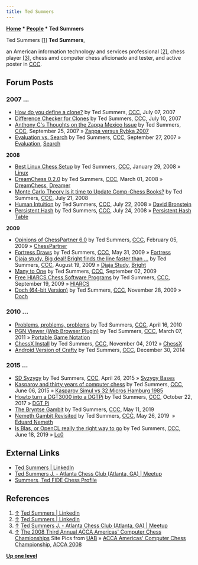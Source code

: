 ```yaml
---
title: Ted Summers
---
```

**[Home](Home "Home") \* [People](People "People") \* Ted Summers**


  




 [](https://www.linkedin.com/in/ted-summers-2739a710/) Ted Summers <a id="cite-note-1" href="#cite-ref-1">[1]</a> 
**Ted Summers**,  

an American information technology and services professional <a id="cite-note-2" href="#cite-ref-2">[2]</a>, chess player <a id="cite-note-3" href="#cite-ref-3">[3]</a>, chess amd computer chess aficionado and tester, and active poster in [CCC](CCC "CCC").



## Forum Posts


### 2007 ...


* [How do you define a clone?](http://www.talkchess.com/forum3/viewtopic.php?f=2&t=14927) by Ted Summers, [CCC](CCC "CCC"), July 07, 2007
* [Difference Checker for Clones](http://www.talkchess.com/forum3/viewtopic.php?f=2&t=14986) by Ted Summers, [CCC](CCC "CCC"), July 10, 2007
* [Anthony C's Thoughts on the Zappa Mexico Issue](http://www.talkchess.com/forum3/viewtopic.php?f=2&t=16689) by Ted Summers, [CCC](CCC "CCC"), September 25, 2007 » [Zappa versus Rybka 2007](Zappa_versus_Rybka_2007 "Zappa versus Rybka 2007")
* [Evaluation vs. Search](http://www.talkchess.com/forum3/viewtopic.php?f=2&t=16732) by Ted Summers, [CCC](CCC "CCC"), September 27, 2007 » [Evaluation](Evaluation "Evaluation"), [Search](Search "Search")


**2008**



* [Best Linux Chess Setup](http://www.talkchess.com/forum3/viewtopic.php?f=2&t=19274) by Ted Summers, [CCC](CCC "CCC"), January 29, 2008 » [Linux](Linux "Linux")
* [DreamChess 0.2.0](http://www.talkchess.com/forum/viewtopic.php?t=19942) by Ted Summers, [CCC](CCC "CCC"), March 01, 2008 » [DreamChess](DreamChess "DreamChess"), [Dreamer](Dreamer "Dreamer")
* [Monte Carlo Theory Is it time to Update Comp-Chess Books?](http://www.talkchess.com/forum3/viewtopic.php?f=2&t=22490) by Ted Summers, [CCC](CCC "CCC"), July 21, 2008
* [Human Intuition](http://www.talkchess.com/forum3/viewtopic.php?f=2&t=22509) by Ted Summers, [CCC](CCC "CCC"), July 22, 2008 » [David Bronstein](David_Bronstein "David Bronstein")
* [Persistent Hash](http://www.talkchess.com/forum/viewtopic.php?t=22546) by Ted Summers, [CCC](CCC "CCC"), July 24, 2008 » [Persistent Hash Table](Persistent_Hash_Table "Persistent Hash Table")


**2009**



* [Opinions of ChessPartner 6.0](http://www.talkchess.com/forum3/viewtopic.php?t=26401) by Ted Summers, [CCC](CCC "CCC"), February 05, 2009 » [ChessPartner](ChessPartner "ChessPartner")
* [Fortress Draws](http://www.talkchess.com/forum/viewtopic.php?t=28193) by Ted Summers, [CCC](CCC "CCC"), May 31, 2009 » [Fortress](Fortress "Fortress")
* [Djaja study, Big deal! Bright finds the line faster than ...](http://www.talkchess.com/forum3/viewtopic.php?f=2&t=29467)  by Ted Summers, [CCC](CCC "CCC"), August 19, 2009 » [Djaja Study](Hans_Secelle#DjajaStudy "Hans Secelle"), [Bright](Bright "Bright")
* [Many to One](http://www.talkchess.com/forum3/viewtopic.php?f=2&t=29623) by Ted Summers, [CCC](CCC "CCC"), September 02, 2009
* [Free HIARCS Chess Software Programs](http://www.talkchess.com/forum3/viewtopic.php?f=2&t=29812) by Ted Summers, [CCC](CCC "CCC"), September 19, 2009 » [HIARCS](HIARCS "HIARCS")
* [Doch (64-bit Version)](http://www.talkchess.com/forum3/viewtopic.php?f=2&t=30830) by Ted Summers, [CCC](CCC "CCC"), November 28, 2009 » [Doch](Doch "Doch")


### 2010 ...


* [Problems, problems, problems](http://www.talkchess.com/forum3/viewtopic.php?f=2&t=33823) by Ted Summers, [CCC](CCC "CCC"), April 16, 2010
* [PGN Viewer (Web Browser Plugin)](http://www.talkchess.com/forum3/viewtopic.php?f=2&t=38316) by Ted Summers, [CCC](CCC "CCC"), March 07, 2011 » [Portable Game Notation](Portable_Game_Notation "Portable Game Notation")
* [ChessX Install](http://www.talkchess.com/forum3/viewtopic.php?f=2&t=45848) by Ted Summers, [CCC](CCC "CCC"), November 04, 2012 » [ChessX](ChessX "ChessX")
* [Android Version of Crafty](http://www.talkchess.com/forum3/viewtopic.php?f=2&t=54795) by Ted Summers, [CCC](CCC "CCC"), December 30, 2014


### 2015 ...


* [SD Syzygy](http://www.talkchess.com/forum/viewtopic.php?t=56124) by Ted Summers, [CCC](CCC "CCC"), April 26, 2015 » [Syzygy Bases](Syzygy_Bases "Syzygy Bases")
* [Kasparov and thirty years of computer chess](http://www.talkchess.com/forum/viewtopic.php?t=56602) by Ted Summers, [CCC](CCC "CCC"), June 06, 2015 » [Kasparov Simul vs 32 Micros Hamburg 1985](Kasparov_Simul_vs_32_Micros_Hamburg_1985 "Kasparov Simul vs 32 Micros Hamburg 1985")
* [Howto turn a DGT3000 into a DGTPi](http://www.talkchess.com/forum/viewtopic.php?t=65515) by Ted Summers, [CCC](CCC "CCC"), October 22, 2017 » [DGT Pi](DGT_Pi "DGT Pi")
* [The Bryntse Gambit](http://www.talkchess.com/forum3/viewtopic.php?f=2&t=70721) by Ted Summers, [CCC](CCC "CCC"), May 11, 2019
* [Nemeth Gambit Revisited](http://www.talkchess.com/forum3/viewtopic.php?f=2&t=70835) by Ted Summers, [CCC](CCC "CCC"), May 26, 2019  » [Eduard Nemeth](index.php?title=Eduard_Nemeth&action=edit&redlink=1 "Eduard Nemeth (page does not exist)")
* [Is Blas, or OpenCL really the right way to go](http://www.talkchess.com/forum3/viewtopic.php?f=2&t=71035) by Ted Summers, [CCC](CCC "CCC"), June 18, 2019 » [Lc0](Leela_Chess_Zero#Lc0 "Leela Chess Zero")


## External Links


* [Ted Summers | LinkedIn](https://www.linkedin.com/in/ted-summers-2739a710/)
* [Ted Summers J. - Atlanta Chess Club (Atlanta, GA) | Meetup](https://www.meetup.com/AtlantaChessClub/member/128076132/)
* [Summers, Ted FIDE Chess Profile](http://ratings.fide.com/card.phtml?event=150270286)


## References


1. <a id="cite-ref-1" href="#cite-note-1">↑</a> [Ted Summers | LinkedIn](https://www.linkedin.com/in/ted-summers-2739a710/)
2. <a id="cite-ref-2" href="#cite-note-2">↑</a> [Ted Summers | LinkedIn](https://www.linkedin.com/in/ted-summers-2739a710/)
3. <a id="cite-ref-3" href="#cite-note-3">↑</a> [Ted Summers J. - Atlanta Chess Club (Atlanta, GA) | Meetup](https://www.meetup.com/AtlantaChessClub/member/128076132/)
4. <a id="cite-ref-4" href="#cite-note-4">↑</a> [The 2008 Third Annual ACCA Americas' Computer Chess Chamionships](http://aigames.net/ACCA/ACCAChampionships/ACCA2008Championships/SitePics.html) Site Pics from [UAB](University_of_Alabama_at_Birmingham "University of Alabama at Birmingham") » [ACCA Americas' Computer Chess Championship](ACCA_Americas%27_Computer_Chess_Championship "ACCA Americas' Computer Chess Championship"), [ACCA 2008](ACCA_2008 "ACCA 2008")

**[Up one level](People "People")**







 
